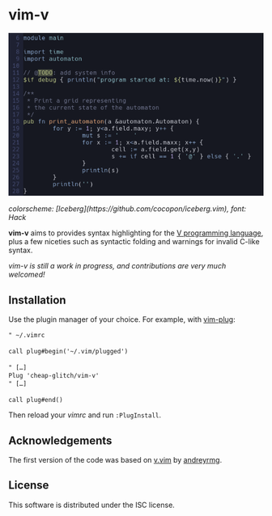 <p align="center">
	<h1>vim-v</h1>
	<img src="https://raw.githubusercontent.com/cheap-glitch/vim-v/master/docs/sample.png" alt="code sample">
	<p><em>colorscheme: [Iceberg](https://github.com/cocopon/iceberg.vim), font: Hack</em></p>
</p>

**vim-v**  aims  to   provides  syntax   highlighting   for   the
[V  programming language](https://vlang.io), plus a  few niceties
such as syntactic folding and warnings for invalid C-like syntax.

_vim-v is still a work in progress, and contributions are very much welcomed!_

## Installation

Use the plugin manager of your choice. For example, with
[vim-plug](https://github.com/junegunn/vim-plug):
```vim
" ~/.vimrc

call plug#begin('~/.vim/plugged')

" […]
Plug 'cheap-glitch/vim-v'
" […]

call plug#end()
```
Then reload your _vimrc_ and run `:PlugInstall`.

## Acknowledgements

The first version of the code was based on
[v.vim](https://github.com/andreyrmg/v.vim)
by [andreyrmg](https://github.com/andreyrmg).

## License

This software is distributed under the ISC license.
